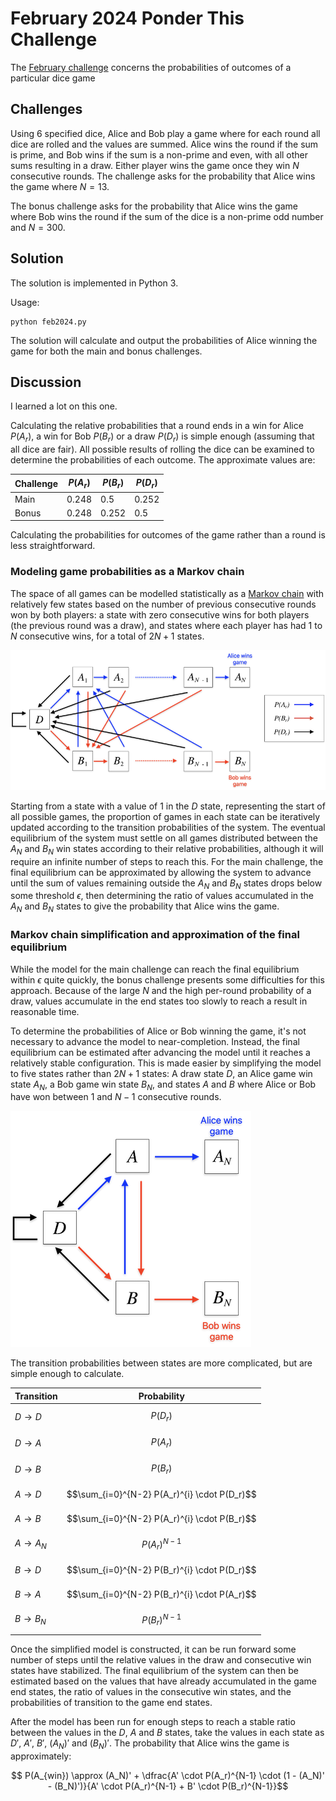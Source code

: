 # February 2024 Ponder This Challenge
The [February challenge](https://research.ibm.com/haifa/ponderthis/challenges/February2024.html) concerns the probabilities of outcomes of a particular dice game

## Challenges
Using 6 specified dice, Alice and Bob play a game where for each round all dice are rolled and the values are summed. Alice wins the round if the sum is prime, and Bob wins if the sum is a non-prime and even, with all other sums resulting in a draw. Either player wins the game once they win $N$ consecutive rounds. The challenge asks for the probability that Alice wins the game where $N = 13$.

The bonus challenge asks for the probability that Alice wins the game where Bob wins the round if the sum of the dice is a non-prime odd number and $N = 300$.

## Solution

The solution is implemented in Python 3.

Usage:

	python feb2024.py

The solution will calculate and output the probabilities of Alice winning the game for both the main and bonus challenges.

## Discussion

I learned a lot on this one.

Calculating the relative probabilities that a round ends in a win for Alice $P(A_r)$, a win for Bob $P(B_r)$ or a draw $P(D_r)$ is simple enough (assuming that all dice are fair). All possible results of rolling the dice can be examined to determine the probabilities of each outcome. The approximate values are:

| Challenge | $P(A_r)$  | $P(B_r)$  | $P(D_r)$ |
|-----------|-----------|-----------|----------|
| Main      | $0.248$   | $0.5$     | $0.252$  |
| Bonus     | $0.248$   | $0.252$   | $0.5$    |

Calculating the probabilities for outcomes of the game rather than a round is less straightforward.

### Modeling game probabilities as a Markov chain 

The space of all games can be modelled statistically as a [Markov chain](https://en.wikipedia.org/wiki/Markov_chain) with relatively few states based on the number of previous consecutive rounds won by both players: a state with zero consecutive wins for both players (the previous round was a draw), and states where each player has had $1$ to $N$ consecutive wins, for a total of $2N + 1$ states.

![Markov chain diagram](images/markovdiagram1.png)

Starting from a state with a value of $1$ in the $D$ state, representing the start of all possible games, the proportion of games in each state can be iteratively updated according to the transition probabilities of the system. The eventual equilibrium of the system must settle on all games distributed between the $A_N$ and $B_N$ win states according to their relative probabilities, although it will require an infinite number of steps to reach this. For the main challenge, the final equilibrium can be approximated by allowing the system to advance until the sum of values remaining outside the $A_N$ and $B_N$ states drops below some threshold $\epsilon$, then determining the ratio of values accumulated in the $A_N$ and $B_N$ states to give the probability that Alice wins the game.

### Markov chain simplification and approximation of the final equilibrium

While the model for the main challenge can reach the final equilibrium within $\epsilon$ quite quickly, the bonus challenge presents some difficulties for this approach. Because of the large $N$ and the high per-round probability of a draw, values accumulate in the end states too slowly to reach a result in reasonable time.

To determine the probabilities of Alice or Bob winning the game, it's not necessary to advance the model to near-completion. Instead, the final equilibrium can be estimated after advancing the model until it reaches a relatively stable configuration. This is made easier by simplifying the model to five states rather than $2N + 1$ states: A draw state $D$, an Alice game win state $A_N$, a Bob game win state $B_N$, and states $A$ and $B$ where Alice or Bob have won between $1$ and $N - 1$ consecutive rounds.

![Simplified Markov chain diagram](images/markovdiagram2.png)

The transition probabilities between states are more complicated, but are simple enough to calculate.

| Transition    | Probability                                  |
|---------------|----------------------------------------------|
| $D \to D$     | $$P(D_r)$$                                   |
| $D \to A$     | $$P(A_r)$$                                   |
| $D \to B$     | $$P(B_r)$$                                   |
| $A \to D$     | $$\sum_{i=0}^{N-2} P(A_r)^{i} \cdot P(D_r)$$ |
| $A \to B$     | $$\sum_{i=0}^{N-2} P(A_r)^{i} \cdot P(B_r)$$ |
| $A \to A_N$   | $$P(A_r)^{N-1}$$                             |
| $B \to D$     | $$\sum_{i=0}^{N-2} P(B_r)^{i} \cdot P(D_r)$$ |
| $B \to A$     | $$\sum_{i=0}^{N-2} P(B_r)^{i} \cdot P(A_r)$$ |
| $B \to B_N$   | $$P(B_r)^{N-1}$$                             |

Once the simplified model is constructed, it can be run forward some number of steps until the relative values in the draw and consecutive win states have stabilized. The final equilibrium of the system can then be estimated based on the values that have already accumulated in the game end states, the ratio of values in the consecutive win states, and the probabilities of transition to the game end states.

After the model has been run for enough steps to reach a stable ratio between the values in the $D$, $A$ and $B$ states, take the values in each state as $D'$, $A'$, $B'$, $(A_N)'$ and $(B_N)'$. The probability that Alice wins the game is approximately:

$$ P(A_{win}) \approx (A_N)' + \dfrac{A' \cdot P(A_r)^{N-1} \cdot (1 - (A_N)' - (B_N)')}{A' \cdot P(A_r)^{N-1} + B' \cdot P(B_r)^{N-1}}$$
